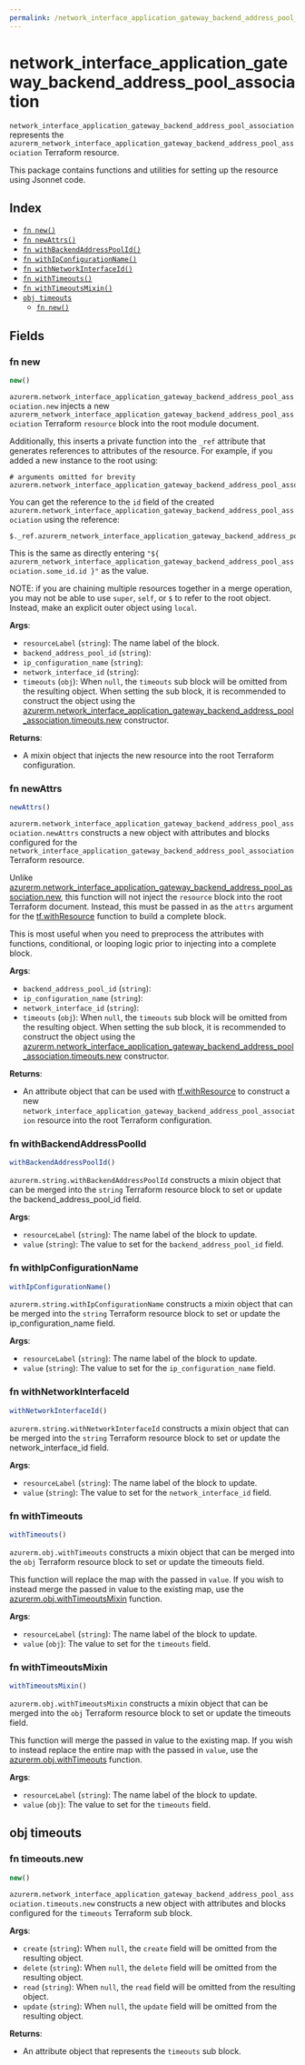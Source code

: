 ```yaml
---
permalink: /network_interface_application_gateway_backend_address_pool_association/
---
```


# network_interface_application_gateway_backend_address_pool_association

`network_interface_application_gateway_backend_address_pool_association` represents the `azurerm_network_interface_application_gateway_backend_address_pool_association` Terraform resource.



This package contains functions and utilities for setting up the resource using Jsonnet code.


## Index

* [`fn new()`](#fn-new)
* [`fn newAttrs()`](#fn-newattrs)
* [`fn withBackendAddressPoolId()`](#fn-withbackendaddresspoolid)
* [`fn withIpConfigurationName()`](#fn-withipconfigurationname)
* [`fn withNetworkInterfaceId()`](#fn-withnetworkinterfaceid)
* [`fn withTimeouts()`](#fn-withtimeouts)
* [`fn withTimeoutsMixin()`](#fn-withtimeoutsmixin)
* [`obj timeouts`](#obj-timeouts)
  * [`fn new()`](#fn-timeoutsnew)

## Fields

### fn new

```ts
new()
```


`azurerm.network_interface_application_gateway_backend_address_pool_association.new` injects a new `azurerm_network_interface_application_gateway_backend_address_pool_association` Terraform `resource`
block into the root module document.

Additionally, this inserts a private function into the `_ref` attribute that generates references to attributes of the
resource. For example, if you added a new instance to the root using:

    # arguments omitted for brevity
    azurerm.network_interface_application_gateway_backend_address_pool_association.new('some_id')

You can get the reference to the `id` field of the created `azurerm.network_interface_application_gateway_backend_address_pool_association` using the reference:

    $._ref.azurerm_network_interface_application_gateway_backend_address_pool_association.some_id.get('id')

This is the same as directly entering `"${ azurerm_network_interface_application_gateway_backend_address_pool_association.some_id.id }"` as the value.

NOTE: if you are chaining multiple resources together in a merge operation, you may not be able to use `super`, `self`,
or `$` to refer to the root object. Instead, make an explicit outer object using `local`.

**Args**:
  - `resourceLabel` (`string`): The name label of the block.
  - `backend_address_pool_id` (`string`): 
  - `ip_configuration_name` (`string`): 
  - `network_interface_id` (`string`): 
  - `timeouts` (`obj`):  When `null`, the `timeouts` sub block will be omitted from the resulting object. When setting the sub block, it is recommended to construct the object using the [azurerm.network_interface_application_gateway_backend_address_pool_association.timeouts.new](#fn-network_interface_application_gateway_backend_address_pool_associationtimeoutsnew) constructor.

**Returns**:
- A mixin object that injects the new resource into the root Terraform configuration.


### fn newAttrs

```ts
newAttrs()
```


`azurerm.network_interface_application_gateway_backend_address_pool_association.newAttrs` constructs a new object with attributes and blocks configured for the `network_interface_application_gateway_backend_address_pool_association`
Terraform resource.

Unlike [azurerm.network_interface_application_gateway_backend_address_pool_association.new](#fn-network_interface_application_gateway_backend_address_pool_associationnew), this function will not inject the `resource`
block into the root Terraform document. Instead, this must be passed in as the `attrs` argument for the
[tf.withResource](https://github.com/tf-libsonnet/core/tree/main/docs#fn-withresource) function to build a complete block.

This is most useful when you need to preprocess the attributes with functions, conditional, or looping logic prior to
injecting into a complete block.

**Args**:
  - `backend_address_pool_id` (`string`): 
  - `ip_configuration_name` (`string`): 
  - `network_interface_id` (`string`): 
  - `timeouts` (`obj`):  When `null`, the `timeouts` sub block will be omitted from the resulting object. When setting the sub block, it is recommended to construct the object using the [azurerm.network_interface_application_gateway_backend_address_pool_association.timeouts.new](#fn-network_interface_application_gateway_backend_address_pool_associationtimeoutsnew) constructor.

**Returns**:
  - An attribute object that can be used with [tf.withResource](https://github.com/tf-libsonnet/core/tree/main/docs#fn-withresource) to construct a new `network_interface_application_gateway_backend_address_pool_association` resource into the root Terraform configuration.


### fn withBackendAddressPoolId

```ts
withBackendAddressPoolId()
```

`azurerm.string.withBackendAddressPoolId` constructs a mixin object that can be merged into the `string`
Terraform resource block to set or update the backend_address_pool_id field.



**Args**:
  - `resourceLabel` (`string`): The name label of the block to update.
  - `value` (`string`): The value to set for the `backend_address_pool_id` field.


### fn withIpConfigurationName

```ts
withIpConfigurationName()
```

`azurerm.string.withIpConfigurationName` constructs a mixin object that can be merged into the `string`
Terraform resource block to set or update the ip_configuration_name field.



**Args**:
  - `resourceLabel` (`string`): The name label of the block to update.
  - `value` (`string`): The value to set for the `ip_configuration_name` field.


### fn withNetworkInterfaceId

```ts
withNetworkInterfaceId()
```

`azurerm.string.withNetworkInterfaceId` constructs a mixin object that can be merged into the `string`
Terraform resource block to set or update the network_interface_id field.



**Args**:
  - `resourceLabel` (`string`): The name label of the block to update.
  - `value` (`string`): The value to set for the `network_interface_id` field.


### fn withTimeouts

```ts
withTimeouts()
```

`azurerm.obj.withTimeouts` constructs a mixin object that can be merged into the `obj`
Terraform resource block to set or update the timeouts field.

This function will replace the map with the passed in `value`. If you wish to instead merge the
passed in value to the existing map, use the [azurerm.obj.withTimeoutsMixin](TODO) function.

**Args**:
  - `resourceLabel` (`string`): The name label of the block to update.
  - `value` (`obj`): The value to set for the `timeouts` field.


### fn withTimeoutsMixin

```ts
withTimeoutsMixin()
```

`azurerm.obj.withTimeoutsMixin` constructs a mixin object that can be merged into the `obj`
Terraform resource block to set or update the timeouts field.

This function will merge the passed in value to the existing map. If you wish
to instead replace the entire map with the passed in `value`, use the [azurerm.obj.withTimeouts](TODO)
function.


**Args**:
  - `resourceLabel` (`string`): The name label of the block to update.
  - `value` (`obj`): The value to set for the `timeouts` field.


## obj timeouts



### fn timeouts.new

```ts
new()
```


`azurerm.network_interface_application_gateway_backend_address_pool_association.timeouts.new` constructs a new object with attributes and blocks configured for the `timeouts`
Terraform sub block.



**Args**:
  - `create` (`string`):  When `null`, the `create` field will be omitted from the resulting object.
  - `delete` (`string`):  When `null`, the `delete` field will be omitted from the resulting object.
  - `read` (`string`):  When `null`, the `read` field will be omitted from the resulting object.
  - `update` (`string`):  When `null`, the `update` field will be omitted from the resulting object.

**Returns**:
  - An attribute object that represents the `timeouts` sub block.

